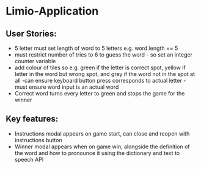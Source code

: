 # Limio-Application

## User Stories:
- 5 letter must set length of word to 5 letters e.g. word.length == 5
- must restrict number of tries to 6 to guess the word - so set an integer counter variable
- add colour of tiles so e.g. green if the letter is correct spot, yellow if letter in the word but wrong spot, and grey if the word not in the spot at all
-can ensure keyboard button press corresponds to actual letter
-must ensure word input is an actual word
- Correct word turns every letter to green and stops the game for the winner

## Key features:
- Instructions modal appears on game start, can close and reopen with instructions button
- Winner modal appears when on game win, alongside the definition of the word and how to pronounce it using the dictionary and text to speech API

